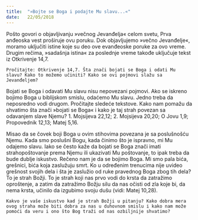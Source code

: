 ```yaml
---
title:  "»Bojte se Boga i podajte Mu slavu...«"
date:   22/05/2018
---
```


Pošto govori o objavljivanju »večnog Jevanđelja« celom svetu, Prva anđeoska vest proširuje ovu poruku. Dok objavljujemo »večno Jevanđelje«, moramo uključiti istine koje su deo ove evanđeoske poruke za ovo vreme. Drugim rečima, »sadašnja istina« za poslednje vreme takođe uključuje tekst iz Otkrivenje 14,7.

`Pročitajte: Otkrivenje 14,7. Šta znači bojati se Boga i odati Mu slavu? Kako to možemo učiniti? Kako se ovi pojmovi slažu sa Jevanđeljem?`

Bojati se Boga i odavati Mu slavu nisu nepovezani pojmovi. Ako se iskreno bojimo Boga u biblijskom smislu, odaćemo Mu slavu. Jedno treba da neposredno vodi drugom.
Pročitajte sledeće tekstove. Kako nam pomažu da shvatimo šta znači »bojati se Boga« i kako je taj strah povezan sa odavanjem slave Njemu? 1. Mojsijeva 22,12; 2. Mojsijeva 20,20; O Jovu 1,9; Propovednik 12,13; Matej 5,16.

Misao da se čovek boji Boga u ovim stihovima povezana je sa poslušnošću Njemu. Kada smo poslušni Bogu, kada činimo što je ispravno, mi Mu odajemo slavu. Iako se često kaže da bojati se Boga znači imati strahopoštovanje prema Njemu ili ukazivati Mu poštovanje, to ipak treba da bude dublje iskustvo. Rečeno nam je da se bojimo Boga. Mi smo pala bića, grešnici, bića koja zaslužuju smrt. Ko u određenim trenucima nije uvideo grešnost svojih dela i šta je zaslužio od ruke pravednog Boga zbog tih dela? To je strah Božji. To je strah koji nas prvo vodi do krsta da zatražimo oproštenje, a zatim da zatražimo Božju silu da nas očisti od zla koje bi, da nema krsta, učinilo da izgubimo svoju dušu (vidi: Matej 10,28).

`Kakvo je vaše iskustvo kad je strah Božji u pitanju? Kako dobra mera ovog straha može biti dobra za nas u duhovnom smislu i kako nam može pomoći da veru i ono što Bog traži od nas ozbiljnije shvatimo?` 

